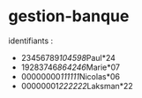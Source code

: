 # gestion-banque

identifiants :

- 23456789*104598*Paul*24
- 19283746*864246*Marie*07
- 00000000*111111*Nicolas*06
- 00000001*222222*Laksman*22
